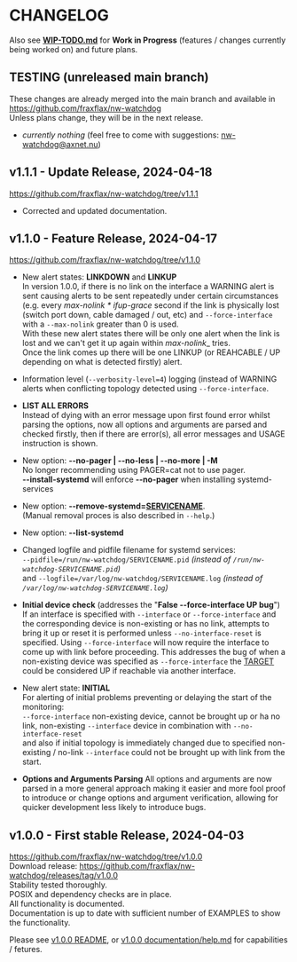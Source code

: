 # CHANGELOG
Also see __[WIP-TODO.md](https://github.com/fraxflax/nw-watchdog/blob/main/documentation/WIP-TODO.md)__ for __Work in Progress__ (features / changes currently being worked on) and future plans.

## TESTING (unreleased main branch)
These changes are already merged into the main branch and available in https://github.com/fraxflax/nw-watchdog <br>
Unless plans change, they will be in the next release.

* _currently nothing_ (feel free to come with suggestions: nw-watchdog@axnet.nu)

## v1.1.1 - Update Release, 2024-04-18
https://github.com/fraxflax/nw-watchdog/tree/v1.1.1

* Corrected and updated documentation.

## v1.1.0 - Feature Release, 2024-04-17
https://github.com/fraxflax/nw-watchdog/tree/v1.1.0

* New alert states: __LINKDOWN__ and __LINKUP__<br>
  In version 1.0.0, if there is no link on the interface a WARNING alert is sent causing alerts to be sent repeatedly under certain circumstances (e.g. every _max-nolink * ifup-grace_ second  if the link is physically lost (switch port down, cable damaged / out, etc) and `--force-interface` with a `--max-nolink` greater than 0 is used.<br>
  With these new alert states there will be only one alert when the link is lost and we can't get it up again within _max-nolink__ tries.<br>
  Once the link comes up there will be one LINKUP (or REAHCABLE / UP depending on what is detected firstly) alert.
  
* Information level (`--verbosity-level=4`) logging (instead of WARNING alerts when  conflicting topology detected using `--force-interface`.

* __LIST ALL ERRORS__<br>
  Instead of dying with an error message upon first found error whilst parsing the options, now all options and arguments are parsed and checked firstly, then if there are error(s), all error messages and USAGE instruction is shown.

* New option: __--no-pager | --no-less | --no-more | -M__<br>
  No longer recommending using PAGER=cat not to use pager.<br>
  __--install-systemd__ will enforce __--no-pager__ when installing systemd-services
  
* New option: __--remove-systemd=<ins>SERVICENAME</ins>__.<br>
  (Manual removal proces is also described in `--help`.)

* New option: __--list-systemd__

* Changed logfile and pidfile filename for systemd services:<br>
  `--pidfile=/run/nw-watchdog/SERVICENAME.pid` _(instead of `/run/nw-watchdog-SERVICENAME.pid`)_<br>
  and `--logfile=/var/log/nw-watchdog/SERVICENAME.log` _(instead of `/var/log/nw-watchdog-SERVICENAME.log`)_
  
* __Initial device check__ (addresses the "__False --force-interface UP bug__") <br>
  If an interface is specified with `--interface` or `--force-interface` and the corresponding device is non-existing or has no link, attempts to bring it up or reset it is performed unless `--no-interface-reset` is specified. Using `--force-interface` will now require the interface to come up with link before proceeding. This addresses the bug of when a non-existing device was specified as `--force-interface` the <ins>TARGET</ins> could be considered UP if reachable via another interface.

* New alert state: __INITIAL__<br>
  For alerting of initial problems preventing or delaying the start of the monitoring:<br>
  `--force-interface` non-existing device, cannot be brought up or ha no link, non-existing `--interface` device in combination with `--no-interface-reset`<br>
  and also if initial topology is immediately changed due to specified non-existing / no-link `--interface` could not be brought up with link from the start.
  
* __Options and Arguments Parsing__
All options and arguments are now parsed in a more general approach making it easier and more fool proof to introduce or change options and argument verification, allowing for quicker development less likely to introduce bugs.

## v1.0.0 - First stable Release, 2024-04-03
https://github.com/fraxflax/nw-watchdog/tree/v1.0.0 <br>
Download release: https://github.com/fraxflax/nw-watchdog/releases/tag/v1.0.0 <br>
Stability tested thoroughly.<br>
POSIX and dependency checks are in place.<br>
All functionality is documented.<br>
Documentation is up to date with sufficient number of EXAMPLES to show the functionality.

Please see
[v1.0.0 README](https://github.com/fraxflax/nw-watchdog/blob/v1.0.0/README.md),
or [v1.0.0 documentation/help.md](https://github.com/fraxflax/nw-watchdog/blob/v1.0.0/documentation/help.md) 
for capabilities / fetures.


